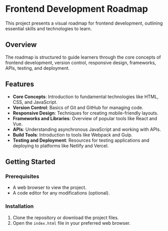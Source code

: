 # Frontend Development Roadmap

This project presents a visual roadmap for frontend development, outlining essential skills and technologies to learn.

## Overview

The roadmap is structured to guide learners through the core concepts of frontend development, version control, responsive design, frameworks, APIs, testing, and deployment.

## Features

- **Core Concepts**: Introduction to fundamental technologies like HTML, CSS, and JavaScript.
- **Version Control**: Basics of Git and GitHub for managing code.
- **Responsive Design**: Techniques for creating mobile-friendly layouts.
- **Frameworks and Libraries**: Overview of popular tools like React and Vue.
- **APIs**: Understanding asynchronous JavaScript and working with APIs.
- **Build Tools**: Introduction to tools like Webpack and Gulp.
- **Testing and Deployment**: Resources for testing applications and deploying to platforms like Netlify and Vercel.

## Getting Started

### Prerequisites

- A web browser to view the project.
- A code editor for any modifications (optional).

### Installation

1. Clone the repository or download the project files.
2. Open the `index.html` file in your preferred web browser.


